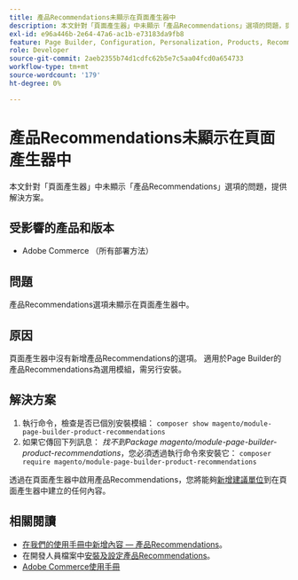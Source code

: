 ```yaml
---
title: 產品Recommendations未顯示在頁面產生器中
description: 本文針對「頁面產生器」中未顯示「產品Recommendations」選項的問題，提供解決方案。
exl-id: e96a446b-2e64-47a6-ac1b-e73183da9fb8
feature: Page Builder, Configuration, Personalization, Products, Recommendations
role: Developer
source-git-commit: 2aeb2355b74d1cdfc62b5e7c5aa04fcd0a654733
workflow-type: tm+mt
source-wordcount: '179'
ht-degree: 0%

---
```


# 產品Recommendations未顯示在頁面產生器中

本文針對「頁面產生器」中未顯示「產品Recommendations」選項的問題，提供解決方案。

## 受影響的產品和版本

* Adobe Commerce （所有部署方法）

## 問題

產品Recommendations選項未顯示在頁面產生器中。

## 原因

頁面產生器中沒有新增產品Recommendations的選項。 適用於Page Builder的產品Recommendations為選用模組，需另行安裝。

## 解決方案

1. 執行命令，檢查是否已個別安裝模組： `composer show magento/module-page-builder-product-recommendations`
1. 如果它傳回下列訊息： *找不到Package magento/module-page-builder-product-recommendations*，您必須透過執行命令來安裝它： `composer require magento/module-page-builder-product-recommendations`

透過在頁面產生器中啟用產品Recommendations，您將能夠[新增建議單位](https://experienceleague.adobe.com/docs/commerce-admin/page-builder/add-content/recommendations.html)到在頁面產生器中建立的任何內容。

## 相關閱讀

* [在我們的使用手冊中新增內容 — 產品Recommendations](https://experienceleague.adobe.com/docs/commerce-admin/page-builder/add-content/recommendations.html)。
* 在開發人員檔案中[安裝及設定產品Recommendations](https://experienceleague.adobe.com/en/docs/commerce-merchant-services/product-recommendations/getting-started/install-configure)。
* [Adobe Commerce使用手冊](https://experienceleague.adobe.com/en/docs/commerce-admin/user-guides/home)
